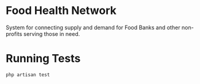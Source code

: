 # Food Health Network

System for connecting supply and demand for Food Banks and other non-profits serving those in need.



# Running Tests

```
php artisan test
```
